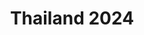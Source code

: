 ---
description: We try to visit Thailand during the summer to see my Mom's side of the family. Harder to do as my siblings get older but we managed to go this year (and for my sister, the first time in eight years!). I took waaaaaay more than twenty photos, but the majority are of family, so here are some that aren't (except for one that is).
featured_image: 20240717-09.jpg
sort_by: Name # Exif.Date
sort_order: asc
title: Thailand 2024
type: gallery
weight: 3
params:
  theme: dark
---